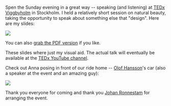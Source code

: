 Spen the Sunday evening in a great way -- speaking (and listening) at [TEDx Viggbyholm](http://www.tedxviggbyholm.com/) in Stockholm. I held a relatively short session on natural beauty, taking the opportunity to speak about something else that "design". Here are my slides:

<a href="http://hunch.se/stuff/patterns-of-beauty/"><img src="http://farm5.static.flickr.com/4011/4532838264_29ff56df7d_o.png"></a>

You can also <a href="http://hunch.se/stuff/patterns-of-beauty/patterns-of-beauty-by-rasmus-andersson-tedx.pdf">grab the PDF version</a> if you like.

These slides where just my visual aid. The actual talk will eventually be available at the [TEDx YouTube channel](http://www.youtube.com/user/TEDxTalks).

Check out Anna posing in front of our ride home -- [Olof Hansson](http://whitelines.se/)'s car (also a speaker at the event and an amazing guy):

[<img src="http://farm5.static.flickr.com/4018/4532872428_09ae17ff55_b.jpg">](http://www.flickr.com/photos/rsms/tags/tedxvigg/)

Thank you everyone for coming and thank you [Johan Ronnestam](http://www.ronnestam.com/) for arranging the event.
